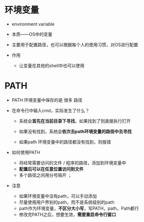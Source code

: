 # 环境变量

- environment variable
- 本质——OS中的变量

- 主要用于配置路径，也可以根据每个人的使用习惯，对OS进行配置
- 作用
  - 让变量在其他的shell中也可以使用

# PATH

- PATH 环境变量中保存的是 很多 路径

- 在命令行中输入cmd，实际发生了什么？

  - 系统会**首先在当前目录下寻找**，如果找到了则直接执行打开
  - 如果没有找到，系统会**依次去path环境变量的路径中去寻找**

  - 如果path 环境变量中的路径都没有找到，则报错

- 如何使用PATH

  - 将经常需要访问的文件 / 程序的路径，添加到环境变量中
  - **配置后可以在任意位置访问到文件**
  - 多个路径之间用分号隔开 ；

- 注意

  - 如果环境变量中没有path，可以手动添加
  - 尽量使用用户界别的path，而不是系统级别的path
  - path作为环境变量，**不区分大小写**，写PATH，path，Path都行
  - 修改完PATH之后，想要生效，**需要重启命令行窗口**
